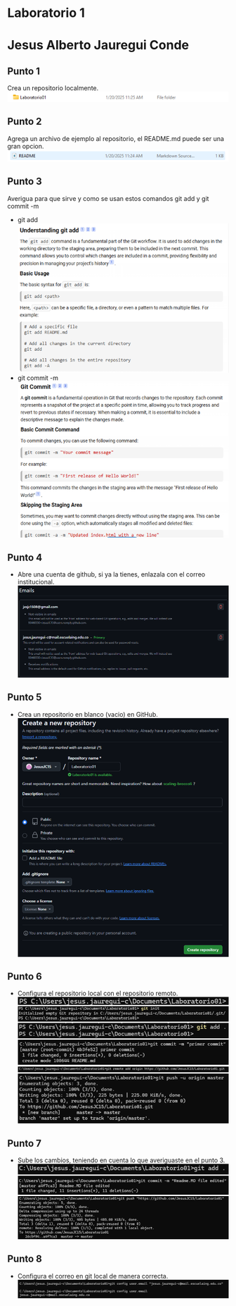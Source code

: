 # Laboratorio 1
# Jesus Alberto Jauregui Conde

## Punto 1
Crea un repositorio localmente.
![](/assets/1.png)

## Punto 2
Agrega un archivo de ejemplo al repositorio, el README.md puede ser una gran opcion.
![](/assets/2.png)

## Punto 3
Averigua para que sirve y como se usan estos comandos git add y git commit -m
- git add
![](/assets/3.1.png)
- git commit -m
![](/assets/3.2.png)

## Punto 4
- Abre una cuenta de github, si ya la tienes, enlazala con el correo institucional.
![](/assets/4.png)

## Punto 5
- Crea un repositorio en blanco (vacio) en GitHub.
![](/assets/5.png)

## Punto 6
- Configura el repositorio local con el repositorio remoto.
![](/assets/6.1.png)
![](/assets/6.2.png)
![](/assets/6.3.png)
![](/assets/6.4.png)
![](/assets/6.5.png)
![](/assets/6.6.png)

## Punto 7
- Sube los cambios, teniendo en cuenta lo que averiguaste en el punto 3.
![](/assets/7.1.png)
![](/assets/7.2.png)
![](/assets/7.3.png)

## Punto 8
- Configura el correo en git local de manera correcta.
![](/assets/8.png)